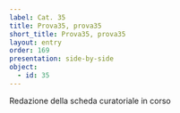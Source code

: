 ```yaml
---
label: Cat. 35
title: Prova35, prova35
short_title: Prova35, prova35
layout: entry
order: 169
presentation: side-by-side
object:
  - id: 35
---
```


Redazione della scheda curatoriale in corso
